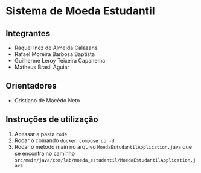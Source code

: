 # Sistema de Moeda Estudantil

## Integrantes

* Raquel Inez de Almeida Calazans
* Rafael Moreira Barbosa Baptista
* Guilherme Leroy Teixeira Capanema
* Matheus Brasil Aguiar

## Orientadores

* Cristiano de Macêdo Neto


## Instruções de utilização

<ol>
    <li> Acessar a pasta <code>code</code>
    <li> Rodar o comando <code>docker compose up -d</code>
    <li> Rodar o método main no arquivo <code>MoedaEstudantilApplication.java</code>
    que se encontra no caminho <code>src/main/java/com/lab/moeda_estudantil/MoedaEstudantilApplication.java</code>
</ol>
